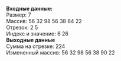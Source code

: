 **Входные данные:**  
Размер: 7  
Массив: 56 32 98 56 38 64 22  
Отрезок: 2 5  
Индекс и значение: 6 26  
**Выходные данные**  
Сумма на отрезке: 224  
Измененный массив: 56 32 98 56 38 90 22  
